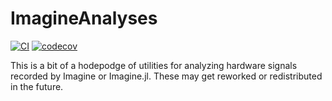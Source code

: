 # ImagineAnalyses
[![CI](https://github.com/HolyLab/ImagineAnalyses.jl/actions/workflows/CI.yml/badge.svg)](https://github.com/HolyLab/ImagineAnalyses.jl/actions/workflows/CI.yml)
[![codecov](https://codecov.io/gh/HolyLab/ImagineAnalyses.jl/branch/master/graph/badge.svg)](https://codecov.io/gh/HolyLab/ImagineAnalyses.jl)

This is a bit of a hodepodge of utilities for analyzing hardware signals recorded by Imagine or Imagine.jl.  These may get reworked or redistributed in the future.
